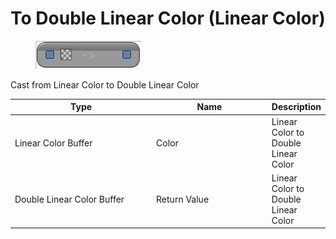 # To Double Linear Color (Linear Color)

<div align="left" data-full-width="false">

<figure><img src="To_Double_Linear_Color_(Linear_Color).png" alt=""><figcaption></figcaption></figure>

</div>

Cast from Linear Color to Double Linear Color

<table>
<thead><tr><th width="250">Type</th><th width="200">Name</th><th>Description</th></tr></thead>
<tbody>
<tr><td>Linear Color Buffer</td><td>Color</td><td>Linear Color to Double Linear Color</td></tr>
<tr><td>Double Linear Color Buffer</td><td>Return Value</td><td>Linear Color to Double Linear Color</td></tr>
</tbody>
</table>